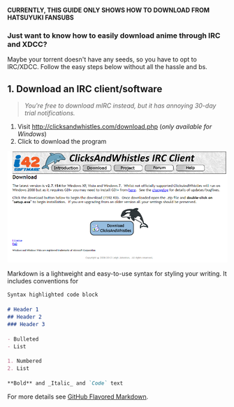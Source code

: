 **CURRENTLY, THIS GUIDE ONLY SHOWS HOW TO DOWNLOAD FROM HATSUYUKI FANSUBS**

### Just want to know how to easily download anime through IRC and XDCC?
Maybe your torrent doesn't have any seeds, so you have to opt to IRC/XDCC.
Follow the easy steps below without all the hassle and bs.

## 1. Download an IRC client/software

> _You're free to download mIRC instead, but it has annoying 30-day trial notifications._

1. Visit http://clicksandwhistles.com/download.php (_only available for Windows_)
2. Click to download the program

![ClicksAndWhistles](https://raw.githubusercontent.com/Prid13/IRC-Guide/master/image.png)

Markdown is a lightweight and easy-to-use syntax for styling your writing. It includes conventions for

```markdown
Syntax highlighted code block

# Header 1
## Header 2
### Header 3

- Bulleted
- List

1. Numbered
2. List

**Bold** and _Italic_ and `Code` text
```

For more details see [GitHub Flavored Markdown](https://guides.github.com/features/mastering-markdown/).
